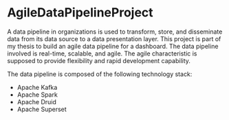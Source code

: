 # AgileDataPipelineProject

A data pipeline in organizations is used to transform, store, and disseminate data from its data source to a data presentation layer. This project is part of my thesis to build an agile data pipeline for a dashboard. The data pipeline involved is real-time, scalable, and agile. The agile characteristic is supposed to provide flexibility and rapid development capability.

The data pipeline is composed of the following technology stack:
- Apache Kafka
- Apache Spark
- Apache Druid
- Apache Superset

